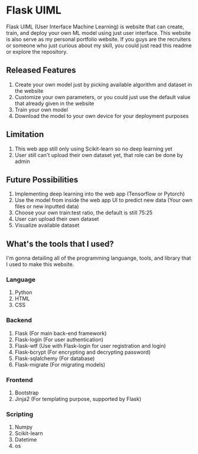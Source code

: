 # Flask UIML
Flask UIML (User Interface Machine Learning) is website that can create, train, and deploy your own ML model using just user interface. This website is also serve as my personal portfolio website. If you guys are the recruiters or someone who just curious about my skill, you could just read this readme or explore the repository.

## Released Features
1. Create your own model just by picking available algorithm and dataset in the website
2. Customize your own parameters, or you could just use the default value that already given in the website
3. Train your own model
4. Download the model to your own device for your deployment purposes
## Limitation
1. This web app still only using Scikit-learn so no deep learning yet
2. User still can't upload their own dataset yet, that role can be done by admin
## Future Possibilities
1. Implementing deep learning into the web app (Tensorflow or Pytorch)
2. Use the model from inside the web app UI to predict new data (Your own files or new inputted data)
3. Choose your own train:test ratio, the default is still 75:25
4. User can upload their own dataset
5. Visualize available dataset
## What's the tools that I used?
I'm gonna detailing all of the programming languange, tools, and library that I used to make this website.
### Language
1. Python
2. HTML
3. CSS
### Backend
1. Flask (For main back-end framework)
2. Flask-login (For user authentication)
3. Flask-wtf (Use with Flask-login for user registration and login)
4. Flask-bcrypt (For encrypting and decrypting password)
5. Flask-sqlalchemy (For database)
6. Flask-migrate (For migrating models)
### Frontend
1. Bootstrap
2. Jinja2 (For templating purpose, supported by Flask)
### Scripting
1. Numpy
2. Scikit-learn
3. Datetime
4. os
